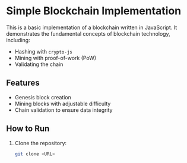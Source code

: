 # Simple Blockchain Implementation

This is a basic implementation of a blockchain written in JavaScript. It demonstrates the fundamental concepts of blockchain technology, including:

- Hashing with `crypto-js`
- Mining with proof-of-work (PoW)
- Validating the chain

## Features

- Genesis block creation
- Mining blocks with adjustable difficulty
- Chain validation to ensure data integrity

## How to Run

1. Clone the repository:
   ```bash
   git clone <URL>
